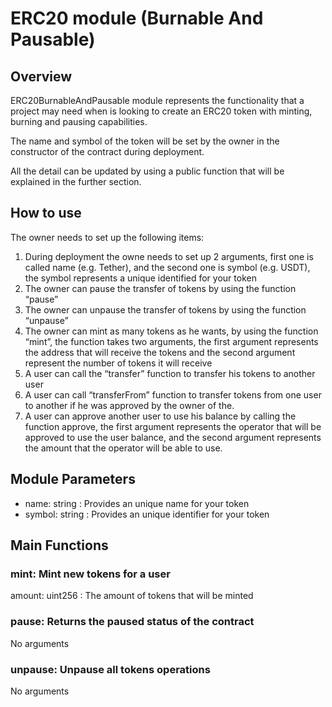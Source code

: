 # ERC20 module (Burnable And Pausable)

## Overview
ERC20BurnableAndPausable module represents the functionality that a project may need when is looking to create an ERC20 token with minting, burning and pausing capabilities.

The name and symbol of the token will be set by the owner in the constructor of the contract during deployment.

All the detail can be updated by using a public function that will be explained in the further section.

## How to use

The owner needs to set up the following items:

1. During deployment the owne needs to set up 2 arguments, first one is called name (e.g. Tether), and the second one is symbol (e.g. USDT), the symbol represents a unique identified for your token
2. The owner can pause the transfer of tokens by using the function “pause”
3. The owner can unpause the transfer of tokens by using the function “unpause”
4. The owner can mint as many tokens as he wants, by using the function “mint”, the function takes two arguments, the first argument represents the address that will receive the tokens and the second argument represent the number of tokens it will receive
5. A user can call the “transfer” function to transfer his tokens to another user
6. A user can call “transferFrom” function to transfer tokens from one user to another if he was approved by the owner of the.
7. A user can approve another user to use his balance by calling the function approve, the first argument represents the operator that will be approved to use the user balance, and the second argument represents the amount that the operator will be able to use.

## Module Parameters

- name: string : Provides an unique name for your token
- symbol: string : Provides an unique identifier for your token

## Main Functions

### mint: Mint new tokens for a user
amount:	uint256	: The amount of tokens that will be minted

### pause: Returns the paused status of the contract
No arguments

### unpause: Unpause all tokens operations
No arguments

